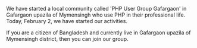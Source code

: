 We have started a local community called 'PHP User Group Gafargaon' in Gafargaon upazila of Mymensingh who use PHP in their professional life. Today, February 2, we have started our activities.

If you are a citizen of Bangladesh and currently live in Gafargaon upazila of Mymensingh district, then you can join our group.
